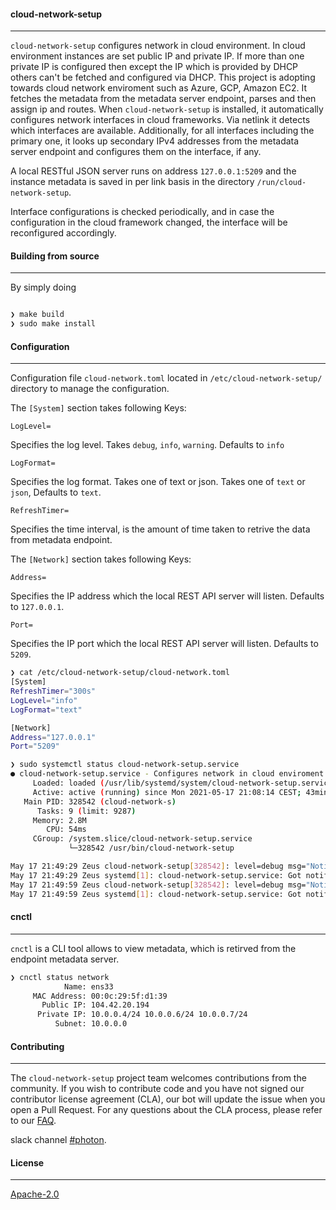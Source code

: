 #### cloud-network-setup
----

```cloud-network-setup``` configures network in cloud environment. In cloud environment instances are set public IP and private IP. If more than one private IP is configured then except the IP which is provided by DHCP others can't be fetched and configured via DHCP. This project is adopting towards cloud network enviroment such as Azure, GCP, Amazon EC2. It fetches the metadata from the metadata server endpoint, parses and then assign ip and routes. When `cloud-network-setup` is installed, it automatically configures network interfaces in cloud frameworks.  Via netlink it detects which interfaces are available. Additionally, for all interfaces including the primary one, it looks up secondary IPv4 addresses from the metadata server endpoint and configures them on the interface, if any.

A local RESTful JSON server runs on address `127.0.0.1:5209` and the instance metadata is saved in per link basis in the directory `/run/cloud-network-setup`.

Interface configurations is checked periodically, and in case the configuration in the cloud framework changed, the interface will be reconfigured accordingly.

#### Building from source
----

By simply doing
```bash

❯ make build
❯ sudo make install
```

#### Configuration
----

Configuration file `cloud-network.toml` located in `/etc/cloud-network-setup/` directory to manage the configuration.

The `[System]` section takes following Keys:

`LogLevel=`

Specifies the log level. Takes `debug`, `info`, `warning`. Defaults to `info`

`LogFormat=`

Specifies the log format. Takes one of text or json. Takes one of `text` or `json`, Defaults to `text`.

`RefreshTimer=`

Specifies the time interval, is the amount of time taken to retrive the data from metadata endpoint.

The `[Network]` section takes following Keys:

`Address=`

Specifies the IP address which the local REST API server will listen. Defaults to `127.0.0.1`.

`Port=`

Specifies the IP port which the local REST API server will listen. Defaults to `5209`.


 ```bash
❯ cat /etc/cloud-network-setup/cloud-network.toml
[System]
RefreshTimer="300s"
LogLevel="info"
LogFormat="text"

[Network]
Address="127.0.0.1"
Port="5209"
```

```bash
❯ sudo systemctl status cloud-network-setup.service
● cloud-network-setup.service - Configures network in cloud enviroment
     Loaded: loaded (/usr/lib/systemd/system/cloud-network-setup.service; disabled; vendor preset: disabled)
     Active: active (running) since Mon 2021-05-17 21:08:14 CEST; 43min ago
   Main PID: 328542 (cloud-network-s)
      Tasks: 9 (limit: 9287)
     Memory: 2.8M
        CPU: 54ms
     CGroup: /system.slice/cloud-network-setup.service
             └─328542 /usr/bin/cloud-network-setup

May 17 21:49:29 Zeus cloud-network-setup[328542]: level=debug msg="Notify service manager watchdog"
May 17 21:49:29 Zeus systemd[1]: cloud-network-setup.service: Got notification message from PID 328542 (WATCHDOG=1)
May 17 21:49:59 Zeus cloud-network-setup[328542]: level=debug msg="Notify service manager watchdog"
May 17 21:49:59 Zeus systemd[1]: cloud-network-setup.service: Got notification message from PID 328542 (WATCHDOG=1)

```

#### cnctl
----

`cnctl` is a CLI tool allows to view metadata, which is retirved from the endpoint metadata server.

```bash
❯ cnctl status network
            Name: ens33
     MAC Address: 00:0c:29:5f:d1:39
       Public IP: 104.42.20.194
      Private IP: 10.0.0.4/24 10.0.0.6/24 10.0.0.7/24
          Subnet: 10.0.0.0
```

#### Contributing
----

The `cloud-network-setup` project team welcomes contributions from the community. If you wish to contribute code and you have not signed our contributor license agreement (CLA), our bot will update the issue when you open a Pull Request. For any questions about the CLA process, please refer to our [FAQ](https://cla.vmware.com/faq).

slack channel [#photon](https://code.vmware.com/web/code/join).

#### License
----

[Apache-2.0](https://spdx.org/licenses/Apache-2.0.html)
